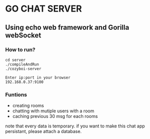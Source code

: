 # GO CHAT SERVER
## Using echo web framework and Gorilla webSocket
### How to run?
~~~
cd server
./compileAndRun
./cozyboi-server
~~~

~~~
Enter ip:port in your browser
192.168.0.37:9100
~~~

### Funtions
* creating rooms
* chatting with mutiple users with a room
* caching previous 30 msg for each rooms

note that every data is temporary.
if you want to make this chat app persistant, please attach a database.
